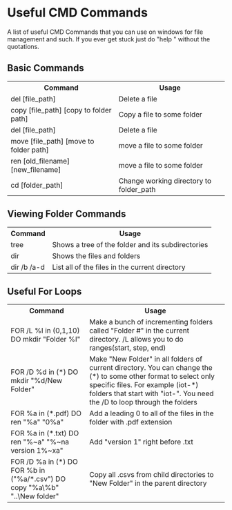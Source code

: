 # Useful CMD Commands

A list of useful CMD Commands that you can use on windows for file management and such. If you ever get stuck just do "help <Command>" without the quotations. 


## Basic Commands
  <table>
    <tr>
      <th>Command</th>
      <th>Usage</th>
    </tr>
    <tr>
      <td>del [file_path]</td>
      <td>Delete a file</td>
    </tr>
    <tr>
      <td>copy [file_path] [copy to folder path]</td>
      <td>Copy a file to some folder</td>
    </tr>
    <tr>
      <td>del [file_path]</td>
      <td>Delete a file</td>
    </tr>
    <tr>
      <td>move [file_path] [move to folder path]</td>
      <td>move a file to some folder</td>
    </tr>
    <tr>
      <td>ren [old_filename] [new_filename]</td>
      <td>move a file to some folder</td>
    </tr>   
    <tr>
      <td>cd [folder_path]</td>
      <td>Change working directory to folder_path</td>
    </tr>
  </table>

## Viewing Folder Commands
  <table>
    <tr>
      <th>Command</th>
      <th>Usage</th>
    </tr>
    <tr>
      <td>tree</td>
      <td>Shows a tree of the folder and its subdirectories</td>
    </tr>
    <tr>
      <td>dir</td>
      <td>Shows the files and folders</td>
    </tr>
    <tr>
      <td>dir /b /a-d</td>
      <td>List all of the files in the current directory</td>
    </tr>
  </table>


## Useful For Loops
  <table>
    <tr>
      <th>Command</th>
      <th>Usage</th>
    </tr>
    <tr>
      <td>FOR /L %I in (0,1,10) DO mkdir "Folder %I"</td>
      <td>Make a bunch of incrementing folders called "Folder #" in the current directory. /L allows you to do ranges(start, step, end)</td>
    </tr>
    <tr>
      <td>FOR /D %d in (*) DO mkdir "%d/New Folder"</td>
      <td>Make "New Folder" in all folders of current directory. You can change the (*) to some other format to select only specific files. For example (iot-*) folders that start with "iot-". You need the /D to loop through the folders</td>
    </tr>
    <tr>
      <td>FOR %a in (*.pdf) DO ren "%a" "0%a"</td>
      <td>Add a leading 0 to all of the files in the folder with .pdf extension</td>
    </tr>
    <tr>
      <td>FOR %a in (*.txt) DO ren "%~a" "%~na version 1%~xa"</td>
      <td>Add "version 1" right before .txt</td>
    </tr>
    <tr>
      <td>FOR /D %a in (*) DO FOR %b in ("%a/*.csv") DO copy "%a\%b" "..\New folder"</td>
      <td>Copy all .csvs from child directories to "New Folder" in the parent directory</td>
    </tr>
  </table>
